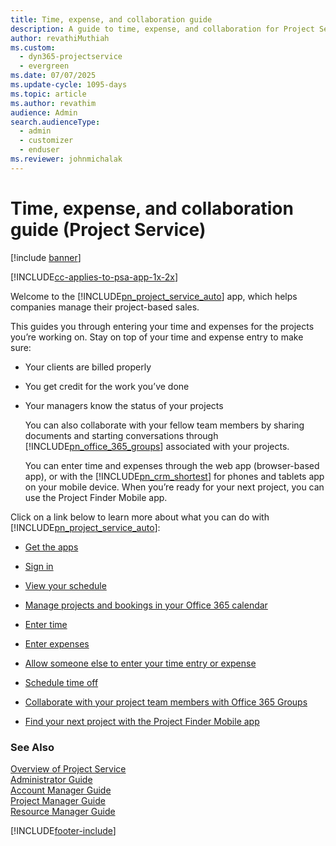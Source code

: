 ```yaml
---
title: Time, expense, and collaboration guide
description: A guide to time, expense, and collaboration for Project Service
author: revathiMuthiah
ms.custom: 
  - dyn365-projectservice
  - evergreen
ms.date: 07/07/2025
ms.update-cycle: 1095-days
ms.topic: article
ms.author: revathim
audience: Admin
search.audienceType: 
  - admin
  - customizer
  - enduser
ms.reviewer: johnmichalak
---
```

# Time, expense, and collaboration guide (Project Service)

[!include [banner](../includes/psa-now-project-operations.md)]

[!INCLUDE[cc-applies-to-psa-app-1x-2x](../includes/cc-applies-to-psa-app-1x-2x.md)]

Welcome to the [!INCLUDE[pn_project_service_auto](../includes/pn-project-service-auto.md)] app, which helps companies manage their project-based sales. 
  
 This guides you through entering your time and expenses for the projects you’re working on. Stay on top of your time and expense entry to make sure:  
  
- Your clients are billed properly  
  
- You get credit for the work you’ve done  
  
- Your managers know the status of your projects  
  
  You can also collaborate with your fellow team members by sharing documents and starting conversations through [!INCLUDE[pn_office_365_groups](../includes/pn-office-365-groups.md)] associated with your projects.  
  
  You can enter time and expenses through the web app (browser-based app), or with the [!INCLUDE[pn_crm_shortest](../includes/pn-crm-shortest.md)] for phones and tablets app on your mobile device. When you’re ready for your next project, you can use the Project Finder Mobile app.  
  
Click on a link below to learn more about what you can do with [!INCLUDE[pn_project_service_auto](../includes/pn-project-service-auto.md)]:  
  
-   [Get the apps](../psa/get-apps.md)  
  
-   [Sign in](../psa/sign-in.md)  
  
-   [View your schedule](../psa/view-schedule.md)  
  
-   [Manage projects and bookings in your Office 365 calendar](../psa/manage-project-bookings-office-365-calendar.md)  
  
-   [Enter time](../psa/enter-time.md)  
  
-   [Enter expenses](../psa/enter-expenses.md)  
  
-   [Allow someone else to enter your time entry or expense](../psa/allow-someone-else-enter-time-entry-expense.md)  
  
-   [Schedule time off](../psa/schedule-time-off.md)  
  
-   [Collaborate with your project team members with Office 365 Groups](../psa/collaborate-project-team-members-office-365-groups.md)  
  
-   [Find your next project with the Project Finder Mobile app](../psa/find-next-project-finder-mobile-app.md)  
  
### See Also  
 [Overview of Project Service](../psa/overview.md)   
 [Administrator Guide](../psa/admin-guide.md)   
 [Account Manager Guide](../psa/account-manager-guide.md)   
 [Project Manager Guide](../psa/project-manager-guide.md)   
 [Resource Manager Guide](../psa/resource-manager-guide.md)   


[!INCLUDE[footer-include](../includes/footer-banner.md)]
